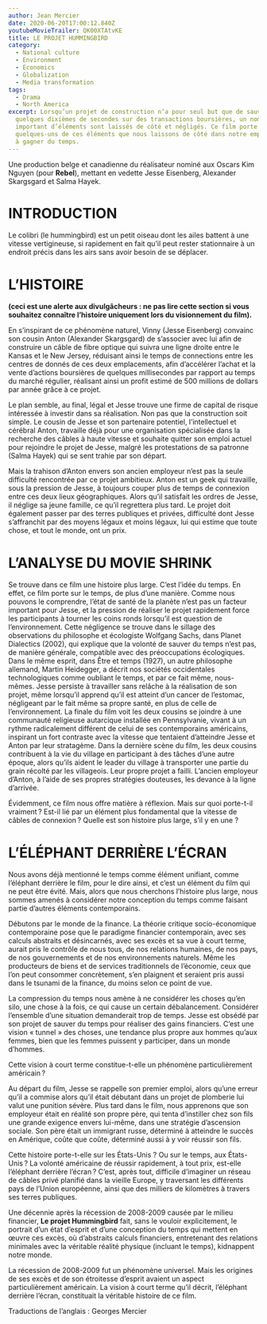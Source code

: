 ```yaml
---
author: Jean Mercier
date: 2020-06-20T17:00:12.840Z
youtubeMovieTrailer: QK00XTAtvKE
title: LE PROJET HUMMINGBIRD
category:
  - National culture
  - Environment
  - Economics
  - Globalization
  - Media transformation
tags:
  - Drama
  - North America
excerpt: Lorsqu’un projet de construction n’a pour seul but que de sauver
  quelques dixièmes de secondes sur des transactions boursières, un nombre
  important d’éléments sont laissés de côté et négligés. Ce film porte sur
  quelques-uns de ces éléments que nous laissons de côté dans notre empressement
  à gagner du temps.
---
```

Une production belge et canadienne du réalisateur nominé aux Oscars Kim Nguyen (pour **Rebel**), mettant en vedette Jesse Eisenberg, Alexander Skargsgard et Salma Hayek.

# INTRODUCTION

Le colibri (le hummingbird) est un petit oiseau dont les ailes battent à une vitesse vertigineuse, si rapidement en fait qu’il peut rester stationnaire à un endroit précis dans les airs sans avoir besoin de se déplacer.

# L’HISTOIRE

**(ceci est une alerte aux divulgâcheurs : ne pas lire cette section si vous souhaitez connaître l’histoire uniquement lors du visionnement du film).**

En s’inspirant de ce phénomène naturel, Vinny (Jesse Eisenberg) convainc son cousin Anton (Alexander Skargsgard) de s’associer avec lui afin de construire un câble de fibre optique qui suivra une ligne droite entre le Kansas et le New Jersey, réduisant ainsi le temps de connections entre les centres de donnés de ces deux emplacements, afin d’accélérer l’achat et la vente d’actions boursières de quelques millisecondes par rapport au temps du marché régulier, réalisant ainsi un profit estimé de 500 millions de dollars par année grâce à ce projet. 

Le plan semble, au final, légal et Jesse trouve une firme de capital de risque intéressée à investir dans sa réalisation. Non pas que la construction soit simple. Le cousin de Jesse et son partenaire potentiel, l’intellectuel et cérébral Anton, travaille déjà pour une organisation spécialisée dans la recherche des câbles à haute vitesse et souhaite quitter son emploi actuel pour rejoindre le projet de Jesse, malgré les protestations de sa patronne (Salma Hayek) qui se sent trahie par son départ.

Mais la trahison d’Anton envers son ancien employeur n’est pas la seule difficulté rencontrée par ce projet ambitieux. Anton est un geek qui travaille, sous la pression de Jesse, à toujours couper plus de temps de connexion entre ces deux lieux géographiques. Alors qu’il satisfait les ordres de Jesse, il néglige sa jeune famille, ce qu’il regrettera plus tard. Le projet doit également passer par des terres publiques et privées, difficulté dont Jesse s’affranchit par des moyens légaux et moins légaux, lui qui estime que toute chose, et tout le monde, ont un prix.

# L’ANALYSE DU MOVIE SHRINK

Se trouve dans ce film une histoire plus large. C’est l’idée du temps.
 En effet, ce film porte sur le temps, de plus d’une manière. Comme nous pouvons le comprendre, l’état de santé de la planète n’est pas un facteur important pour Jesse, et la pression de réaliser le projet rapidement force les participants à tourner les coins ronds lorsqu’il est question de l’environnement. Cette négligence se trouve dans le sillage des observations du philosophe et écologiste Wolfgang Sachs, dans Planet Dialectics (2002), qui explique que la volonté de sauver du temps n’est pas, de manière générale, compatible avec des préoccupations écologiques.  Dans le même esprit, dans Être et temps (1927), un autre philosophe allemand, Martin Heidegger, a décrit nos sociétés occidentales technologiques comme oubliant le temps, et par ce fait même, nous-mêmes.
 Jesse persiste à travailler sans relâche à la réalisation de son projet, même lorsqu’il apprend qu’il est atteint d’un cancer de l’estomac, négligeant par le fait même sa propre santé, en plus de celle de l’environnement. 
La finale du film voit les deux cousins se joindre à une communauté religieuse autarcique installée en Pennsylvanie, vivant à un rythme radicalement différent de celui de ses contemporains américains, inspirant un fort contraste avec la vitesse que tentaient d’atteindre Jesse et Anton par leur stratagème. Dans la dernière scène du film, les deux cousins contribuent à la vie du village en participant à des tâches d’une autre époque, alors qu’ils aident le leader du village à transporter une partie du grain récolté par les villageois.
 Leur propre projet a failli. L’ancien employeur d’Anton, à l’aide de ses propres stratégies douteuses, les devance à la ligne d’arrivée.

Évidemment, ce film nous offre matière à réflexion. Mais sur quoi porte-t-il vraiment ? Est-il lié par un élément plus fondamental que la vitesse de câbles de connexion ? Quelle est son histoire plus large, s’il y en une ?

# L’ÉLÉPHANT  DERRIÈRE L’ÉCRAN

Nous avons déjà mentionné le temps comme élément unifiant, comme l’éléphant derrière le film, pour le dire ainsi, et c’est un élément du film qui ne peut être évité.  Mais, alors que nous cherchons l’histoire plus large, nous sommes amenés à considérer notre conception du temps comme faisant partie d’autres éléments contemporains.

Débutons par le monde de la finance. La théorie critique socio-économique contemporaine pose que le paradigme financier contemporain, avec ses calculs abstraits et désincarnés, avec ses excès et sa vue à court terme, aurait pris le contrôle de nous tous, de nos relations humaines, de nos pays, de nos gouvernements et de nos environnements naturels. Même les producteurs de biens et de services traditionnels de l’économie, ceux que l’on peut consommer concrètement, s’en plaignent et seraient pris aussi dans le tsunami de la finance, du moins selon ce point de vue.

La compression du temps nous amène à ne considérer les choses qu’en silo, une chose à la fois, ce qui cause un certain débalancement. Considérer l’ensemble d’une situation demanderait trop de temps.  Jesse est obsédé par son projet de sauver du temps pour réaliser des gains financiers. C’est une vision « tunnel » des choses, une tendance plus propre aux hommes qu’aux femmes, bien que les femmes puissent y participer, dans un monde d’hommes.

Cette vision à court terme constitue-t-elle un phénomène particulièrement américain ?

Au départ du film, Jesse se rappelle son premier emploi, alors qu’une erreur qu’il a commise alors qu’il était débutant dans un projet de plomberie lui valut une punition sévère. Plus tard dans le film, nous apprenons que son employeur était en réalité son propre père, qui tenta d’instiller chez son fils une grande exigence envers lui-même, dans une stratégie d’ascension sociale.  Son père était un immigrant russe, déterminé à atteindre le succès en Amérique, coûte que coûte, déterminé aussi à y voir réussir son fils.

Cette histoire porte-t-elle sur les États-Unis ? Ou sur le temps, aux États-Unis ? La volonté américaine de réussir rapidement, à tout prix, est-elle l’éléphant derrière l’écran ? C’est, après tout, difficile d’imaginer un réseau de câbles privé planifié dans la vieille Europe, y traversant les différents pays de l’Union européenne, ainsi que des milliers de kilomètres à travers ses terres publiques.

Une décennie après la récession de 2008-2009 causée par le milieu financier, **Le projet Hummingbird** fait, sans le vouloir explicitement, le portrait d’un état d’esprit et d’une conception du temps qui mettent en œuvre ces excès, où d’abstraits calculs financiers, entretenant des relations minimales avec la véritable réalité physique (incluant le temps), kidnappent notre monde.

La récession de 2008-2009 fut un phénomène universel. Mais les origines de ses excès et de son étroitesse d’esprit avaient un aspect particulièrement américain. La vision à court terme qu’il décrit, l’éléphant derrière l’écran, constituait la véritable histoire de ce film.

Traductions de l’anglais : Georges Mercier